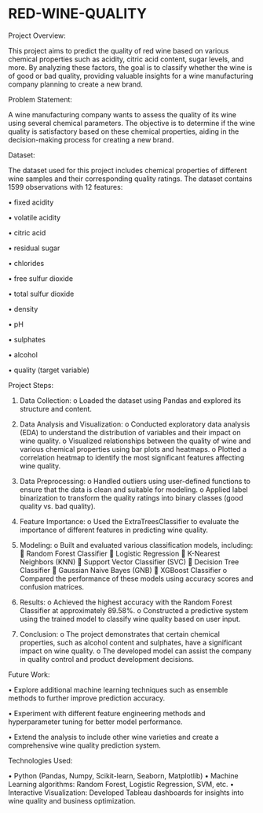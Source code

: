 # RED-WINE-QUALITY

Project Overview:

This project aims to predict the quality of red wine based on various chemical properties such as acidity, citric acid content, sugar levels, and more. By analyzing these factors, the goal is to classify whether the wine is of good or bad quality, providing valuable insights for a wine manufacturing company planning to create a new brand.

Problem Statement:

A wine manufacturing company wants to assess the quality of its wine using several chemical parameters. The objective is to determine if the wine quality is satisfactory based on these chemical properties, aiding in the decision-making process for creating a new brand.

Dataset:

The dataset used for this project includes chemical properties of different wine samples and their corresponding quality ratings. The dataset contains 1599 observations with 12 features:

• fixed acidity

• volatile acidity

• citric acid

• residual sugar

• chlorides

• free sulfur dioxide

• total sulfur dioxide

• density

• pH

• sulphates

• alcohol

• quality (target variable)

Project Steps:

1. Data Collection:
   o Loaded the dataset using Pandas and explored its structure and content.

2. Data Analysis and Visualization:
   o Conducted exploratory data analysis (EDA) to understand the distribution of variables and their impact on wine quality.
   o Visualized relationships between the quality of wine and various chemical properties using bar plots and heatmaps.
   o Plotted a correlation heatmap to identify the most significant features affecting wine quality.

3. Data Preprocessing:
   o Handled outliers using user-defined functions to ensure that the data is clean and suitable for modeling.
   o Applied label binarization to transform the quality ratings into binary classes (good quality vs. bad quality).

4. Feature Importance:
   o Used the ExtraTreesClassifier to evaluate the importance of different features in predicting wine quality.

5. Modeling:
   o Built and evaluated various classification models, including:
      Random Forest Classifier
      Logistic Regression
      K-Nearest Neighbors (KNN)
      Support Vector Classifier (SVC)
      Decision Tree Classifier
      Gaussian Naive Bayes (GNB)
      XGBoost Classifier
   o Compared the performance of these models using accuracy scores and confusion matrices.
6. Results:
     o Achieved the highest accuracy with the Random Forest Classifier at approximately 89.58%.
     o Constructed a predictive system using the trained model to classify wine quality based on user input.

7. Conclusion:
     o The project demonstrates that certain chemical properties, such as alcohol content and sulphates, have a significant impact on wine quality.
     o The developed model can assist the company in quality control and product development decisions.

Future Work:

• Explore additional machine learning techniques such as ensemble methods to further improve prediction accuracy.

• Experiment with different feature engineering methods and hyperparameter tuning for better model performance.

• Extend the analysis to include other wine varieties and create a comprehensive wine quality prediction system.
  
Technologies Used:

• Python (Pandas, Numpy, Scikit-learn, Seaborn, Matplotlib)
• Machine Learning algorithms: Random Forest, Logistic Regression, SVM, etc.
• Interactive Visualization: Developed Tableau dashboards for insights into wine quality and business optimization.
